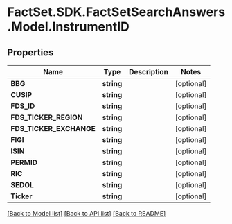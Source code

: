 # FactSet.SDK.FactSetSearchAnswers.Model.InstrumentID

## Properties

Name | Type | Description | Notes
------------ | ------------- | ------------- | -------------
**BBG** | **string** |  | [optional] 
**CUSIP** | **string** |  | [optional] 
**FDS_ID** | **string** |  | [optional] 
**FDS_TICKER_REGION** | **string** |  | [optional] 
**FDS_TICKER_EXCHANGE** | **string** |  | [optional] 
**FIGI** | **string** |  | [optional] 
**ISIN** | **string** |  | [optional] 
**PERMID** | **string** |  | [optional] 
**RIC** | **string** |  | [optional] 
**SEDOL** | **string** |  | [optional] 
**Ticker** | **string** |  | [optional] 

[[Back to Model list]](../README.md#documentation-for-models) [[Back to API list]](../README.md#documentation-for-api-endpoints) [[Back to README]](../README.md)

